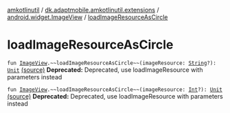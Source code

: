 [amkotlinutil](../../index.md) / [dk.adaptmobile.amkotlinutil.extensions](../index.md) / [android.widget.ImageView](index.md) / [loadImageResourceAsCircle](./load-image-resource-as-circle.md)

# loadImageResourceAsCircle

`fun `[`ImageView`](https://developer.android.com/reference/android/widget/ImageView.html)`.~~loadImageResourceAsCircle~~(imageResource: `[`String`](https://kotlinlang.org/api/latest/jvm/stdlib/kotlin/-string/index.html)`?): `[`Unit`](https://kotlinlang.org/api/latest/jvm/stdlib/kotlin/-unit/index.html) [(source)](https://github.com/adaptmobile-organization/amkotlinutil/tree/master/amkotlinutil/src/main/java/dk/adaptmobile/amkotlinutil/extensions/ImageViewExtensions.kt#L88)
**Deprecated:** Deprecated, use loadImageResource with parameters instead


`fun `[`ImageView`](https://developer.android.com/reference/android/widget/ImageView.html)`.~~loadImageResourceAsCircle~~(imageResource: `[`Int`](https://kotlinlang.org/api/latest/jvm/stdlib/kotlin/-int/index.html)`?): `[`Unit`](https://kotlinlang.org/api/latest/jvm/stdlib/kotlin/-unit/index.html) [(source)](https://github.com/adaptmobile-organization/amkotlinutil/tree/master/amkotlinutil/src/main/java/dk/adaptmobile/amkotlinutil/extensions/ImageViewExtensions.kt#L94)
**Deprecated:** Deprecated, use loadImageResource with parameters instead

